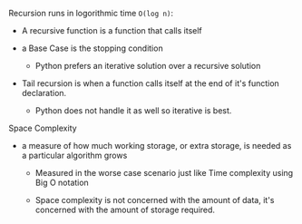 Recursion runs in logorithmic time `O(log n)`:
- A recursive function is a function that calls itself
- a Base Case is the stopping condition

    - Python prefers an iterative solution over a recursive solution

- Tail recursion is when a function calls itself at the end of it's function declaration.
    - Python does not handle it as well so iterative is best.

Space Complexity 
- a measure of how much working storage, or extra storage, is needed as a particular algorithm grows
    - Measured in the worse case scenario just like Time complexity using Big O notation

    - Space complexity is not concerned with the amount of data, it's concerned with the amount of storage required.